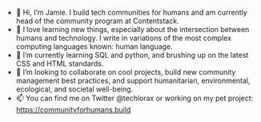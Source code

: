 - 👋 Hi, I’m Jamie. I build tech communities for humans and am currently head of the community program at Contentstack.
- 👀 I love learning new things, especially about the intersection between humans and technology. I write in variations of the most complex computing languages known: human language.
- 🌱 I’m currently learning SQL and python, and brushing up on the latest CSS and HTML standards.
- 💞️ I’m looking to collaborate on cool projects, build new community management best practices, and support humanitarian, environmental, ecological, and societal well-being.
- 📫 You can find me on Twitter @techlorax or working on my pet project: https://communityforhumans.build

<!---
jmgcl/jmgcl is a ✨ special ✨ repository because its `README.md` (this file) appears on your GitHub profile.
You can click the Preview link to take a look at your changes.
--->
